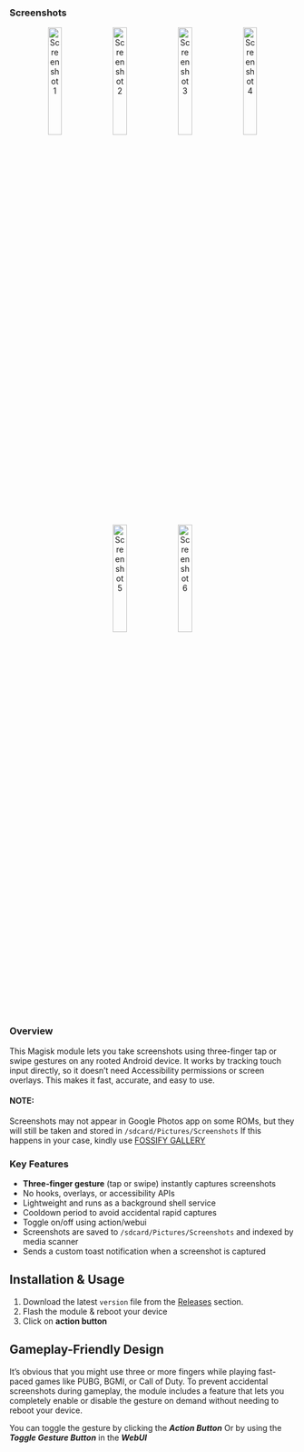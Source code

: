 ### Screenshots

<p align="center">
  <img src="https://raw.githubusercontent.com/MeowDump/MeowDump/refs/heads/main/Assets/ss1.png" alt="Screenshot 1" width="22%">
  <img src="https://raw.githubusercontent.com/MeowDump/MeowDump/refs/heads/main/Assets/ss2.png" alt="Screenshot 2" width="22%">
  <img src="https://raw.githubusercontent.com/MeowDump/MeowDump/refs/heads/main/Assets/ss3.png" alt="Screenshot 3" width="22%">
  <img src="https://raw.githubusercontent.com/MeowDump/MeowDump/refs/heads/main/Assets/ss4.png" alt="Screenshot 4" width="22%">
  <br><br>
  <img src="https://raw.githubusercontent.com/MeowDump/MeowDump/refs/heads/main/Assets/ss5.png" alt="Screenshot 5" width="22%">
  <img src="https://raw.githubusercontent.com/MeowDump/MeowDump/refs/heads/main/Assets/ss6.gif" alt="Screenshot 6" width="22%">
</p>

### Overview
This Magisk module lets you take screenshots using three-finger tap or swipe gestures on any rooted Android device.
It works by tracking touch input directly, so it doesn’t need Accessibility permissions or screen overlays. This makes it fast, accurate, and easy to use.
#### NOTE: 
Screenshots may not appear in Google Photos app on some ROMs, but they will still be taken and stored in `/sdcard/Pictures/Screenshots` If this happens in your case, kindly use [FOSSIFY GALLERY](https://play.google.com/store/apps/details?id=org.fossify.gallery&hl=en_IN&pli=1)

### Key Features

- **Three-finger gesture** (tap or swipe) instantly captures screenshots
- No hooks, overlays, or accessibility APIs
- Lightweight and runs as a background shell service
- Cooldown period to avoid accidental rapid captures
- Toggle on/off using action/webui
- Screenshots are saved to `/sdcard/Pictures/Screenshots` and indexed by media scanner
- Sends a custom toast notification when a screenshot is captured

## Installation & Usage

1. Download the latest `version` file from the [Releases](https://github.com/MeowDump/Three-Finger-Screenshot/releases) section.
2. Flash the module & reboot your device
3. Click on **action button**

## Gameplay-Friendly Design

It’s obvious that you might use three or more fingers while playing fast-paced games like PUBG, BGMI, or Call of Duty. To prevent accidental screenshots during gameplay, the module includes a feature that lets you completely enable or disable the gesture on demand without needing to reboot your device.

You can toggle the gesture by clicking the _**Action Button**_ Or by using the _**Toggle Gesture Button**_ in the _**WebUI**_
